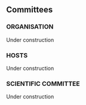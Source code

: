 ## Committees

### ORGANISATION

Under construction

### HOSTS
Under construction

### SCIENTIFIC COMMITTEE
Under construction
